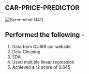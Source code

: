 ## CAR-PRICE-PREDICTOR
![Screenshot (141)](https://github.com/kapilraisinghani12/Car-Price-Predictior/assets/129318974/2613eb72-d3be-4ec5-b240-ba679de845ed)
## Performed the following - 
1) Data from QUIKR car website
2) Data Cleaning
3) EDA
4) Used multiple linear regression
5) Achieved a r2 score of 0.845
